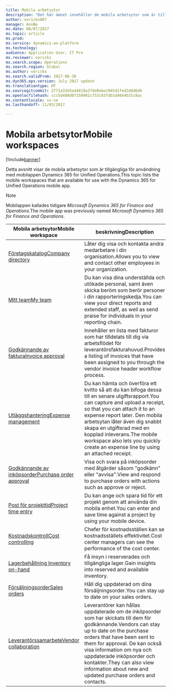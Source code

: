 ```yaml
---
title: Mobila arbetsytor
description: "Det här ämnet innehåller de mobila arbetsytor som är tillgängliga för användning."
author: sericks007
manager: AnnBe
ms.date: 08/07/2017
ms.topic: article
ms.prod: 
ms.service: dynamics-ax-platform
ms.technology: 
audience: Application User, IT Pro
ms.reviewer: sericks
ms.search.scope: Operations
ms.search.region: Global
ms.author: sericks
ms.search.validFrom: 2017-06-30
ms.dyn365.ops.version: July 2017 update
ms.translationtype: HT
ms.sourcegitcommit: 2771a31b5a4d418a27de0ebe1945d1fed2d8d6d6
ms.openlocfilehash: ccc5d488d07159981c753c83fdb1d4644b31c8ac
ms.contentlocale: sv-se
ms.lasthandoff: 11/03/2017

---
```


# <a name="mobile-workspaces"></a><span data-ttu-id="64282-103">Mobila arbetsytor</span><span class="sxs-lookup"><span data-stu-id="64282-103">Mobile workspaces</span></span>

[!include[banner](../includes/banner.md)]

<span data-ttu-id="64282-104">Detta avsnitt visar de mobila arbetsytor som är tillgängliga för användning med mobilappen Dynamics 365 for Unified Operations.</span><span class="sxs-lookup"><span data-stu-id="64282-104">This topic lists the mobile workspaces that are available for use with the Dynamics 365 for Unified Operations mobile app.</span></span>

> [!NOTE]
> <span data-ttu-id="64282-105">Mobilappen kallades tidigare *Microsoft Dynamics 365 for Finance and Operations*.</span><span class="sxs-lookup"><span data-stu-id="64282-105">The mobile app was previously named *Microsoft Dynamics 365 for Finance and Operations*.</span></span>

| <span data-ttu-id="64282-106">Mobila arbetsytor</span><span class="sxs-lookup"><span data-stu-id="64282-106">Mobile workspace</span></span>     | <span data-ttu-id="64282-107">beskrivning</span><span class="sxs-lookup"><span data-stu-id="64282-107">Description</span></span>   | <span data-ttu-id="64282-108">Tillgänglighet</span><span class="sxs-lookup"><span data-stu-id="64282-108">Availability</span></span>   |
|----------------------|---------------|--------------|
|[<span data-ttu-id="64282-109">Företagskatalog</span><span class="sxs-lookup"><span data-stu-id="64282-109">Company directory</span></span>](company-directory-mobile-workspace.md)| <span data-ttu-id="64282-110">Låter dig visa och kontakta andra medarbetare i din organisation.</span><span class="sxs-lookup"><span data-stu-id="64282-110">Allows you to view and contact other employees in your organization.</span></span>| <span data-ttu-id="64282-111">2017 juni</span><span class="sxs-lookup"><span data-stu-id="64282-111">June 2017</span></span> |    
|[<span data-ttu-id="64282-112">Mitt team</span><span class="sxs-lookup"><span data-stu-id="64282-112">My team</span></span>](manager-self-service-mobile-workspace.md)| <span data-ttu-id="64282-113">Du kan visa dina underställda och utökade personal, samt även skicka beröm som berör personer i din rapporteringskedja.</span><span class="sxs-lookup"><span data-stu-id="64282-113">You can view your direct reports and extended staff, as well as send praise for individuals in your reporting chain.</span></span>|<span data-ttu-id="64282-114">2017 juni</span><span class="sxs-lookup"><span data-stu-id="64282-114">June 2017</span></span> |     
|[<span data-ttu-id="64282-115">Godkännande av faktura</span><span class="sxs-lookup"><span data-stu-id="64282-115">Invoice approval</span></span>](invoice-approval-mobile-workspace.md)| <span data-ttu-id="64282-116">Innehåller en lista med fakturor som har tilldelats till dig via arbetsflödet för leverantörsfakturahuvud.</span><span class="sxs-lookup"><span data-stu-id="64282-116">Provides a listing of invoices that have been assigned to you through the vendor invoice header workflow process.</span></span>| <span data-ttu-id="64282-117">2017 juni</span><span class="sxs-lookup"><span data-stu-id="64282-117">June 2017</span></span>   |
| [<span data-ttu-id="64282-118">Utläggshantering</span><span class="sxs-lookup"><span data-stu-id="64282-118">Expense management</span></span>](../../financials/expense-management/expense-management-mobile-workspace.md) | <span data-ttu-id="64282-119">Du kan hämta och överföra ett kvitto så att du kan bifoga dessa till en senare utgiftsrapport.</span><span class="sxs-lookup"><span data-stu-id="64282-119">You can capture and upload a receipt, so that you can attach it to an expense report later.</span></span> <span data-ttu-id="64282-120">Den mobila arbetsytan låter även dig snabbt skapa en utgiftsrad med en kopplad inleverans.</span><span class="sxs-lookup"><span data-stu-id="64282-120">The mobile workspace also lets you quickly create an expense line by using an attached receipt.</span></span> | <span data-ttu-id="64282-121">2017 april</span><span class="sxs-lookup"><span data-stu-id="64282-121">April 2017</span></span> |
| [<span data-ttu-id="64282-122">Godkännande av inköpsorder</span><span class="sxs-lookup"><span data-stu-id="64282-122">Purchase order approval</span></span>](../../supply-chain/procurement/purchase-order-mobile-workspace.md) | <span data-ttu-id="64282-123">Visa och svara på inköpsorder med åtgärder såsom "godkänn" eller "avvisa".</span><span class="sxs-lookup"><span data-stu-id="64282-123">View and respond to purchase orders with actions such as approve or reject.</span></span> | <span data-ttu-id="64282-124">2017 april</span><span class="sxs-lookup"><span data-stu-id="64282-124">April 2017</span></span> |
| [<span data-ttu-id="64282-125">Post för projekttid</span><span class="sxs-lookup"><span data-stu-id="64282-125">Project time entry</span></span>](../../financials/project-management/project-time-entry-mobile-workspace.md) | <span data-ttu-id="64282-126">Du kan ange och spara tid för ett projekt genom att använda din mobila enhet.</span><span class="sxs-lookup"><span data-stu-id="64282-126">You can enter and save time against a project by using your mobile device.</span></span> | <span data-ttu-id="64282-127">2017 mars</span><span class="sxs-lookup"><span data-stu-id="64282-127">March 2017</span></span> |
| [<span data-ttu-id="64282-128">Kostnadskontroll</span><span class="sxs-lookup"><span data-stu-id="64282-128">Cost controlling</span></span>](../../financials/cost-accounting/cost-controlling-mobile-workspace.md)     | <span data-ttu-id="64282-129">Chefer för kostnadsställen kan se kostnadsställets effektivitet.</span><span class="sxs-lookup"><span data-stu-id="64282-129">Cost center managers can see the performance of the cost center.</span></span>                                                                                               |  <span data-ttu-id="64282-130">2017 januari</span><span class="sxs-lookup"><span data-stu-id="64282-130">January 2017</span></span>        |
| [<span data-ttu-id="64282-131">Lagerbehållning </span><span class="sxs-lookup"><span data-stu-id="64282-131">Inventory on-hand</span></span>](../../supply-chain/inventory/inventory-on-hand-mobile-workspace.md)    | <span data-ttu-id="64282-132">Få insyn i reserverades och tillgängliga lager.</span><span class="sxs-lookup"><span data-stu-id="64282-132">Gain insights into reserved and available inventory.</span></span>                                                                                                    |   <span data-ttu-id="64282-133">2017 januari</span><span class="sxs-lookup"><span data-stu-id="64282-133">January 2017</span></span>       |
| [<span data-ttu-id="64282-134">Försäljningsorder</span><span class="sxs-lookup"><span data-stu-id="64282-134">Sales orders</span></span>](../../supply-chain/sales-marketing/sales-orders-mobile-workspace.md)         | <span data-ttu-id="64282-135">Håll dig uppdaterad om dina försäljningsorder.</span><span class="sxs-lookup"><span data-stu-id="64282-135">You can stay up to date on your sales orders.</span></span>                                                                                                                          |  <span data-ttu-id="64282-136">2017 januari</span><span class="sxs-lookup"><span data-stu-id="64282-136">January 2017</span></span>                  |
| [<span data-ttu-id="64282-137">Leverantörssamarbete</span><span class="sxs-lookup"><span data-stu-id="64282-137">Vendor collaboration</span></span>](../../supply-chain/procurement/vendor-collaboration-mobile-workspace.md) | <span data-ttu-id="64282-138">Leverantörer kan hållas uppdaterade om de inköpsorder som har skickats till dem för godkännande.</span><span class="sxs-lookup"><span data-stu-id="64282-138">Vendors can stay up to date on the purchase orders that have been sent to them for approval.</span></span> <span data-ttu-id="64282-139">De kan också visa information om nya och uppdaterade inköpsorder och kontakter.</span><span class="sxs-lookup"><span data-stu-id="64282-139">They can also view information about new and updated purchase orders and contacts.</span></span> |<span data-ttu-id="64282-140">2017 januari</span><span class="sxs-lookup"><span data-stu-id="64282-140">January 2017</span></span>    |


